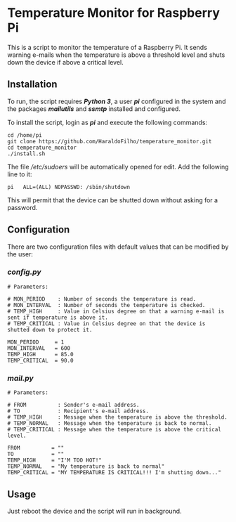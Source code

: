 # Temperature Monitor for Raspberry Pi

This is a script to monitor the temperature of a Raspberry Pi. It sends warning e-mails when the temperature is above a threshold level and shuts down the device if above a critical level.

## Installation

To run, the script requires **_Python 3_**, a user **_pi_** configured in the system and the packages **_mailutils_** and **_ssmtp_** installed and configured.

To install the script, login as **_pi_** and execute the following commands: 

```
cd /home/pi
git clone https://github.com/HaraldoFilho/temperature_monitor.git
cd temperature_monitor
./install.sh
```

The file _/etc/sudoers_ will be automatically opened for edit. Add the following line to it:

```
pi   ALL=(ALL) NOPASSWD: /sbin/shutdown
```

This will permit that the device can be shutted down without asking for a password.

## Configuration

There are two configuration files with default values that can be modified by the user:

### _config.py_

```
# Parameters:

# MON_PERIOD    : Number of seconds the temperature is read. 
# MON_INTERVAL  : Number of seconds the temperature is checked. 
# TEMP_HIGH     : Value in Celsius degree on that a warning e-mail is sent if temperature is above it.
# TEMP_CRITICAL : Value in Celsius degree on that the device is shutted down to protect it.

MON_PERIOD     = 1
MON_INTERVAL   = 600
TEMP_HIGH      = 85.0
TEMP_CRITICAL  = 90.0
```

### _mail.py_

```
# Parameters:

# FROM          : Sender's e-mail address. 
# TO            : Recipient's e-mail address.
# TEMP_HIGH     : Message when the temperature is above the threshold. 
# TEMP_NORMAL   : Message when the temperature is back to normal. 
# TEMP_CRITICAL : Message when the temperature is above the critical level. 

FROM          = ""
TO            = ""
TEMP_HIGH     = "I'M TOO HOT!"
TEMP_NORMAL   = "My temperature is back to normal"
TEMP_CRITICAL = "MY TEMPERATURE IS CRITICAL!!! I'm shutting down..."
```

## Usage

Just reboot the device and the script will run in background.


